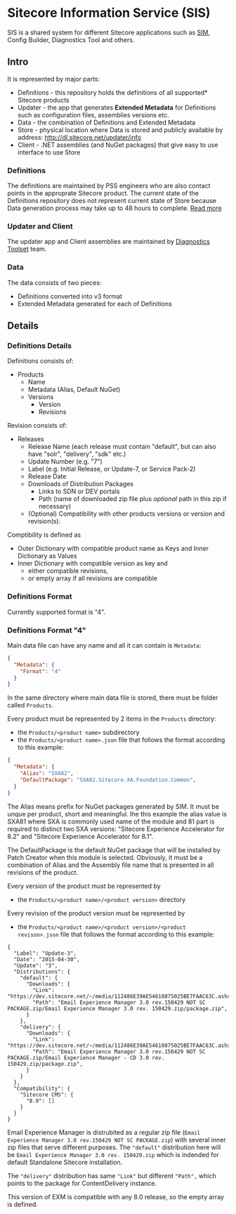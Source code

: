 # Sitecore Information Service (SIS)

SIS is a shared system for different Sitecore applications such as 
[SIM](https://github.com/sitecore/sitecore-instance-manager), Config Builder, Diagnostics Tool and others. 

## Intro

It is represented by major parts:

* Definitions - this repository holds the definitions of all supported* Sitecore products
* Updater - the app that generates **Extended Metadata** for Definitions such as configuration files, assemblies versions etc.
* Data - the combination of Definitions and Extended Metadata
* Store - physical location where Data is stored and publicly available by address: http://dl.sitecore.net/updater/info
* Client - .NET assemblies (and NuGet packages) that give easy to use interface to use Store

### Definitions

The definitions are maintained by PSS engineers who are also contact points in the approprate Sitecore product. 
The current state of the Definitions repository does not represent current state of Store because Data generation 
process may take up to 48 hours to complete. [Read more](#definitions-details)

### Updater and Client

The updater app and Client assemblies are maintained by [Diagnostics Toolset](https://github.com/sitecore/sitecore-diagnostics-toolset) 
team.

### Data

The data consists of two pieces:

* Definitions converted into v3 format
* Extended Metadata generated for each of Definitions

## Details

### Definitions Details

Definitions consists of:

* Products
  * Name
  * Metadata (Alias, Default NuGet)
  * Versions
    * Version
    * Revisions

Revision consists of:

* Releases 
  * Release Name (each release must contain "default", but can also have "solr", "delivery", "sdk" etc.)
  * Update Number (e.g. "7")
  * Label (e.g. Initial Release, or Update-7, or Service Pack-2)
  * Release Date
  * Downloads of Distribution Packages
    * Links to SDN or DEV portals
    * Path (name of downloaded zip file plus *optional* path in this zip if necessary)
  * (Optional) Compatibility with other products versions or version and revision(s).
  
Comptibility is defined as

* Outer Dictionary with compatible product name as Keys and Inner Dictionary as Values
* Inner Dictionary with compatible version as key and 
  * either compatible revisions,
  * or empty array if all revisions are compatible

### Definitions Format

Currently supported format is "4".

### Definitions Format "4"

Main data file can have any name and all it can contain is `Metadata`:

```json
{
  "Metadata": {
    "Format": "4"
  }
}
```

In the same directory where main data file is stored, there must be folder called `Products`. 

Every product must be represented by 2 items in the `Products` directory:

* the `Products/<product name>` subdirectory
* the `Products/<product name>.json` file that follows the format according to this example:

```json
{
  "Metadata": {
    "Alias": "SXA82",
    "DefaultPackage": "SXA82.Sitecore.XA.Foundation.Common",
  }
}
```

The Alias means prefix for NuGet packages generated by SIM. It must be unque per product, short and meaningful. 
Ihe this example the alias value is SXA81 where SXA is commonly used name of the module and 81 part is required to 
distinct two SXA versions: "Sitecore Experience Accelerator for 8.2" and "Sitecore Experience Accelerator for 8.1".

The DefaultPackage is the default NuGet package that will be installed by Patch Creator when this module is selected.
Obviously, it must be a combination of Alias and the Assembly file name that is presented in all revisions of the product.

Every version of the product must be represented by 

* the `Products/<product name>/<product version>` directory

Every revision of the product version must be represented by

* the `Products/<product name>/<product version>/<product revison>.json` file that follows the format according to this example:

```
{
  "Label": "Update-3",
  "Date": "2015-04-30",
  "Update": "3",
  "Distributions": {
    "default": {
      "Downloads": {
        "Link": "https://dev.sitecore.net/~/media/112486E39AE54610875025BE7FAAC63C.ashx",
        "Path": "Email Experience Manager 3.0 rev.150429 NOT SC PACKAGE.zip/Email Experience Manager 3.0 rev. 150429.zip/package.zip",
      }
    },
    "delivery": {
      "Downloads": {
        "Link": "https://dev.sitecore.net/~/media/112486E39AE54610875025BE7FAAC63C.ashx",
        "Path": "Email Experience Manager 3.0 rev.150429 NOT SC PACKAGE.zip/Email Experience Manager - CD 3.0 rev. 150429.zip/package.zip",
      }
    }
  },
  "Compatibility": {
    "Sitecore CMS": {
      "8.0": []
    }
  }
}
```

Email Experience Manager is distrubited as a regular zip file 
(`Email Experience Manager 3.0 rev.150429 NOT SC PACKAGE.zip`) with several inner zip files that serve different purposes. 
The `"default"` distribution here will be `Email Experience Manager 3.0 rev. 150429.zip` which is indended for default 
Standalone Sitecore installation. 

The `"delivery"` distribution has same `"Link"` but different `"Path",` which points to the package for ContentDelivery instance.

This version of EXM is compatible with any 8.0 release, so the empty array is defined. 
